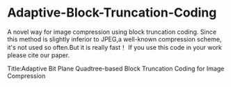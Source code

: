 # Adaptive-Block-Truncation-Coding

A novel way for image compression using block truncation coding.
Since this method is slightly inferior to JPEG,a well-known compression scheme, it's not used so often.But it is really fast！
If you use this code in your work please cite our paper.

Title:Adaptive Bit Plane Quadtree-based Block Truncation Coding for Image Compression
